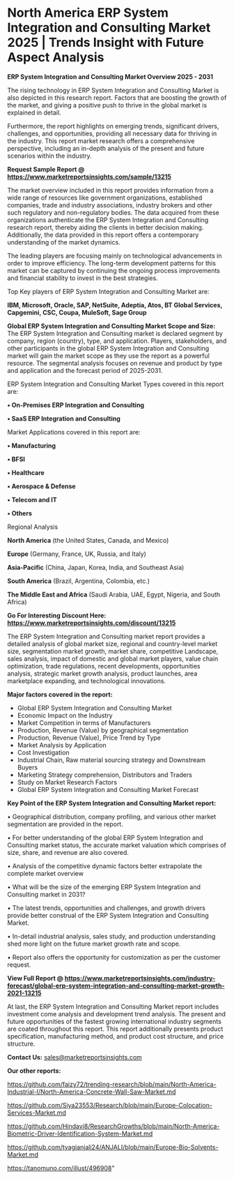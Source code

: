 # North America ERP System Integration and Consulting Market 2025 | Trends Insight with Future Aspect Analysis

<Strong> ERP System Integration and Consulting Market Overview 2025 - 2031</strong>

The rising technology in ERP System Integration and Consulting Market is also depicted in this research report. Factors that are boosting the growth of the market, and giving a positive push to thrive in the global market is explained in detail.

Furthermore, the report highlights on emerging trends, significant drivers, challenges, and opportunities, providing all necessary data for thriving in the industry. This report market research offers a comprehensive perspective, including an in-depth analysis of the present and future scenarios within the industry.

<strong>Request Sample Report @ <a href=https://www.marketreportsinsights.com/sample/13215>https://www.marketreportsinsights.com/sample/13215</a></strong>

The market overview included in this report provides information from a wide range of resources like government organizations, established companies, trade and industry associations, industry brokers and other such regulatory and non-regulatory bodies. The data acquired from these organizations authenticate the ERP System Integration and Consulting research report, thereby aiding the clients in better decision making. Additionally, the data provided in this report offers a contemporary understanding of the market dynamics.

The leading players are focusing mainly on technological advancements in order to improve efficiency. The long-term development patterns for this market can be captured by continuing the ongoing process improvements and financial stability to invest in the best strategies.

Top Key players of ERP System Integration and Consulting Market are:

<strong>IBM, Microsoft, Oracle, SAP, NetSuite, Adeptia, Atos, BT Global Services, Capgemini, CSC, Coupa, MuleSoft, Sage Group</strong>

<strong><b>Global ERP System Integration and Consulting Market Scope and Size:</b></strong>
The ERP System Integration and Consulting market is declared segment by company, region (country), type, and application. Players, stakeholders, and other participants in the global ERP System Integration and Consulting market will gain the market scope as they use the report as a powerful resource. The segmental analysis focuses on revenue and product by type and application and the forecast period of 2025-2031.

ERP System Integration and Consulting Market Types covered in this report are:

<strong>• On-Premises ERP Integration and Consulting

• SaaS ERP Integration and Consulting</strong>

Market Applications covered in this report are:

<strong>• Manufacturing

• BFSI

• Healthcare

• Aerospace & Defense

• Telecom and IT

• Others</strong> 

Regional Analysis

<strong>North America</strong> (the United States, Canada, and Mexico)

<strong>Europe</strong> (Germany, France, UK, Russia, and Italy)

<strong>Asia-Pacific</strong> (China, Japan, Korea, India, and Southeast Asia)

<strong>South America</strong> (Brazil, Argentina, Colombia, etc.)

<strong>The Middle East and Africa</strong> (Saudi Arabia, UAE, Egypt, Nigeria, and South Africa)

<strong>Go For Interesting Discount Here: <a href=https://www.marketreportsinsights.com/discount/13215>https://www.marketreportsinsights.com/discount/13215</a></strong>

The ERP System Integration and Consulting market report provides a detailed analysis of global market size, regional and country-level market size, segmentation market growth, market share, competitive Landscape, sales analysis, impact of domestic and global market players, value chain optimization, trade regulations, recent developments, opportunities analysis, strategic market growth analysis, product launches, area marketplace expanding, and technological innovations.

<strong><b>Major factors covered in the report:</b></strong>
<ul>
  <li>Global ERP System Integration and Consulting Market </li>
  <li>Economic Impact on the Industry</li>
  <li>Market Competition in terms of Manufacturers</li>
  <li>Production, Revenue (Value) by geographical segmentation</li>
  <li>Production, Revenue (Value), Price Trend by Type</li>
  <li>Market Analysis by Application</li>
  <li>Cost Investigation</li>
  <li>Industrial Chain, Raw material sourcing strategy and Downstream Buyers</li>
  <li>Marketing Strategy comprehension, Distributors and Traders</li>
  <li>Study on Market Research Factors</li>
  <li>Global ERP System Integration and Consulting Market Forecast</li>
</ul>

<strong><b>Key Point of the ERP System Integration and Consulting Market report:</b></strong>

• Geographical distribution, company profiling, and various other market segmentation are provided in the report.

• For better understanding of the global ERP System Integration and Consulting market status, the accurate market valuation which comprises of size, share, and revenue are also covered.

• Analysis of the competitive dynamic factors better extrapolate the complete market overview

• What will be the size of the emerging ERP System Integration and Consulting market in 2031?

• The latest trends, opportunities and challenges, and growth drivers provide better construal of the ERP System Integration and Consulting Market.

• In-detail industrial analysis, sales study, and production understanding shed more light on the future market growth rate and scope.

• Report also offers the opportunity for customization as per the customer request.

<strong><b>View Full Report @ <a href=https://www.marketreportsinsights.com/industry-forecast/global-erp-system-integration-and-consulting-market-growth-2021-13215>https://www.marketreportsinsights.com/industry-forecast/global-erp-system-integration-and-consulting-market-growth-2021-13215</a></b></strong>


At last, the ERP System Integration and Consulting Market report includes investment come analysis and development trend analysis. The present and future opportunities of the fastest growing international industry segments are coated throughout this report. This report additionally presents product specification, manufacturing method, and product cost structure, and price structure.

<strong>Contact Us:</strong>
sales@marketreportsinsights.com

<strong>Our other reports:</strong>

<a href=https://github.com/faizy72/trending-research/blob/main/North-America-Industrial-I/North-America-Concrete-Wall-Saw-Market.md>https://github.com/faizy72/trending-research/blob/main/North-America-Industrial-I/North-America-Concrete-Wall-Saw-Market.md</a>

<a href=https://github.com/Siya23553/Research/blob/main/Europe-Colocation-Services-Market.md>https://github.com/Siya23553/Research/blob/main/Europe-Colocation-Services-Market.md</a>

<a href=https://github.com/Hindavi8/ResearchGrowths/blob/main/North-America-Biometric-Driver-Identification-System-Market.md>https://github.com/Hindavi8/ResearchGrowths/blob/main/North-America-Biometric-Driver-Identification-System-Market.md</a>

<a href=https://github.com/tyagianjali24/ANJALI/blob/main/Europe-Bio-Solvents-Market.md>https://github.com/tyagianjali24/ANJALI/blob/main/Europe-Bio-Solvents-Market.md</a>

<a href=https://tanomuno.com/illust/496908>https://tanomuno.com/illust/496908</a>"
